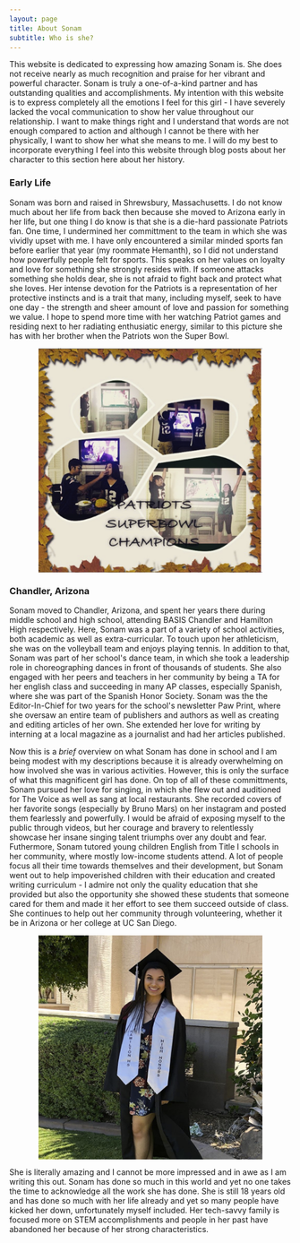 ```yaml
---
layout: page
title: About Sonam
subtitle: Who is she?
---
```


This website is dedicated to expressing how amazing Sonam is. She does not receive nearly as much recognition and praise for her vibrant and powerful character. Sonam is truly a one-of-a-kind partner and has outstanding qualities and accomplishments. My intention with this website is to express completely all the emotions I feel for this girl - I have severely lacked the vocal communication to show her value throughout our relationship. I want to make things right and I understand that words are not enough compared to action and although I cannot be there with her physically, I want to show her what she means to me. I will do my best to incorporate everything I feel into this website through blog posts about her character to this section here about her history.  

### Early Life
Sonam was born and raised in Shrewsbury, Massachusetts. I do not know much about her life from back then because she moved to Arizona early in her life, but one thing I do know is that she is a die-hard passionate Patriots fan. One time, I undermined her committment to the team in which she was vividly upset with me. I have only encountered a similar minded sports fan before earlier that year (my roommate Hemanth), so I did not understand how powerfully people felt for sports. This speaks on her values on loyalty and love for something she strongly resides with. If someone attacks something she holds dear, she is not afraid to fight back and protect what she loves. Her intense devotion for the Patriots is a representation of her protective instincts and is a trait that many, including myself, seek to have one day - the strength and sheer amount of love and passion for something we value. I hope to spend more time with her watching Patriot games and residing next to her radiating enthusiatic energy, similar to this picture she has with her brother when the Patriots won the Super Bowl.

<img src="/assets/img/patriotSS.PNG" style = "display: block; margin: 0 auto;" width="400" height="400"> 

### Chandler, Arizona
Sonam moved to Chandler, Arizona, and spent her years there during middle school and high school, attending BASIS Chandler and Hamilton High respectively. Here, Sonam was a part of a variety of school activities, both academic as well as extra-curricular. To touch upon her athleticism, she was on the volleyball team and enjoys playing tennis. In addition to that, Sonam was part of her school's dance team, in which she took a leadership role in choreographing dances in front of thousands of students. She also engaged with her peers and teachers in her community by being a TA for her english class and succeeding in many AP classes, especially Spanish, where she was part of the Spanish Honor Society. Sonam was the the Editor-In-Chief for two years for the school's newsletter Paw Print, where she oversaw an entire team of publishers and authors as well as creating and editing articles of her own. She extended her love for writing by interning at a local magazine as a journalist and had her articles published.

Now this is a *brief* overview on what Sonam has done in school and I am being modest with my descriptions because it is already overwhelming on how involved she was in various activities. However, this is only the surface of what this magnificent girl has done. On top of all of these committments, Sonam pursued her love for singing, in which she flew out and auditioned for The Voice as well as sang at local restaurants. She recorded covers of her favorite songs (especially by Bruno Mars) on her instagram and posted them fearlessly and powerfully. I would be afraid of exposing myself to the public through videos, but her courage and bravery to relentlessly showcase her insane singing talent triumphs over any doubt and fear. Futhermore, Sonam tutored young children English from Title I schools in her community, where mostly low-income students attend. A lot of people focus all their time towards themselves and their development, but Sonam went out to help impoverished children with their education and created writing curriculum - I admire not only the quality education that she provided but also the opportunity she showed these students that someone cared for them and made it her effort to see them succeed outside of class. She continues to help out her community through volunteering, whether it be in Arizona or her college at UC San Diego.

<img src="/assets/img/sonamHS.PNG" style = "display: block; margin: 0 auto;" width="400" height="400"> 

She is literally amazing and I cannot be more impressed and in awe as I am writing this out. Sonam has done so much in this world and yet no one takes the time to acknowledge all the work she has done. She is still 18 years old and has done so much with her life already and yet so many people have kicked her down, unfortunately myself included. Her tech-savvy family is focused more on STEM accomplishments and people in her past have abandoned her because of her strong characteristics.  
